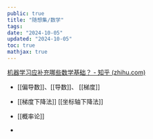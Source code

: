 ```yaml
---
public: true
title: "随想集/数学"
tags:
date: "2024-10-05"
updated: "2024-10-05"
toc: true
mathjax: true
---
```


[机器学习应补充哪些数学基础？ - 知乎 (zhihu.com)](https://www.zhihu.com/question/24345119/answer/3017581651)
  + [[偏导数]]、[[导数]]、 [[梯度]]

  + [[梯度下降法]] [[坐标轴下降法]]

  + [[概率论]]

  + 
